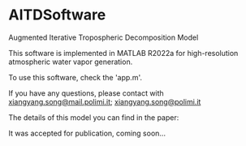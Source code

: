 # AITDSoftware
Augmented Iterative Tropospheric  Decomposition Model

This software is implemented in MATLAB R2022a for high-resolution atmospheric water vapor generation. 

To use this software, check the 'app.m'.

If you have any questions, please contact with xiangyang.song@mail.polimi.it; xiangyang.song@polimi.it

The details of this model you can find in the paper: 

It was accepted for publication, coming soon...
